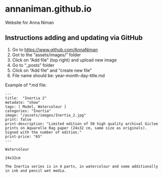 # annaniman.github.io

Website for Anna Niman


## Instructions adding and updating via GitHub

1. Go to https://www.github.com/AnnaNiman
2. Got to the “assets/images/” folder
3. Click on “Add file” (top right) and upload new image
4. Go to “_posts” folder
5. Click on “Add file” and “create new file”
6. File name should be: year-month-day-title.md

Example of *.md file:

```
---
title:  "Inertia 2"
metadate: "show"
tags: [ Model, Watercolour ]
categories: "Inertia"
image: "/assets/images/Inertia_2.jpg"
print: false
print-description: "Limited edition of 50 high quality archival Giclee prints on Aquarelle Rag paper (24x32 cm, same size as originals). Signed with the number of edition."
print-price: "65"
---

Watercolour

24x32cm

The Inertia series is in 4 parts, in watercolour and some additionally in ink and pencil wet media.
```
